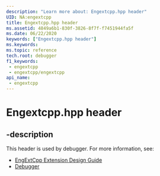 ```yaml
---
description: "Learn more about: Engextcpp.hpp header"
UID: NA:engextcpp
title: Engextcpp.hpp header
ms.assetid: 4849a6b1-830f-3826-8f7f-f7451944fa5f
ms.date: 06/22/2020
keywords: ["Engextcpp.hpp header"]
ms.keywords: 
ms.topic: reference
tech.root: debugger
f1_keywords:
 - engextcpp
 - engextcpp/engextcpp
api_name:
 - engextcpp
---
```


# Engextcpp.hpp header


## -description

This header is used by debugger. For more information, see:

- [EngExtCpp Extension Design Guide](/windows-hardware/drivers/debugger/engextcpp-extension-design-guide)
- [Debugger](../_debugger/index.md)

